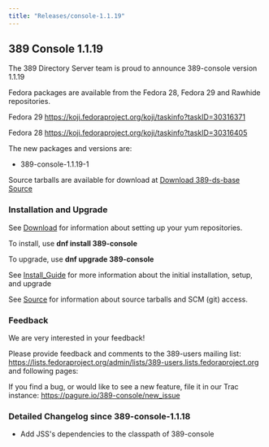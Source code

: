 ```yaml
---
title: "Releases/console-1.1.19"
---
```

389 Console 1.1.19
-----------------------------

The 389 Directory Server team is proud to announce 389-console version 1.1.19

Fedora packages are available from the Fedora 28, Fedora 29 and Rawhide repositories.

Fedora 29  <https://koji.fedoraproject.org/koji/taskinfo?taskID=30316371>

Fedora 28  <https://koji.fedoraproject.org/koji/taskinfo?taskID=30316405>

The new packages and versions are:

- 389-console-1.1.19-1


Source tarballs are available for download at [Download 389-ds-base Source](https://releases.pagure.org/389-console/389-console-1.1.19.tar.bz2)


### Installation and Upgrade

See [Download](../download.html) for information about setting up your yum repositories.

To install, use **dnf install 389-console**

To upgrade, use **dnf upgrade 389-console**

See [Install\_Guide](../legacy/install-guide.html) for more information about the initial installation, setup, and upgrade

See [Source](../development/source.html) for information about source tarballs and SCM (git) access.

### Feedback

We are very interested in your feedback!

Please provide feedback and comments to the 389-users mailing list: <https://lists.fedoraproject.org/admin/lists/389-users.lists.fedoraproject.org> and following pages:

If you find a bug, or would like to see a new feature, file it in our Trac instance: <https://pagure.io/389-console/new_issue>

### Detailed Changelog since 389-console-1.1.18

-   Add JSS's dependencies to the classpath of 389-console
